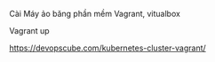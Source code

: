 Cài Máy ảo băng phần mềm Vagrant, vitualbox

Vagrant up


https://devopscube.com/kubernetes-cluster-vagrant/